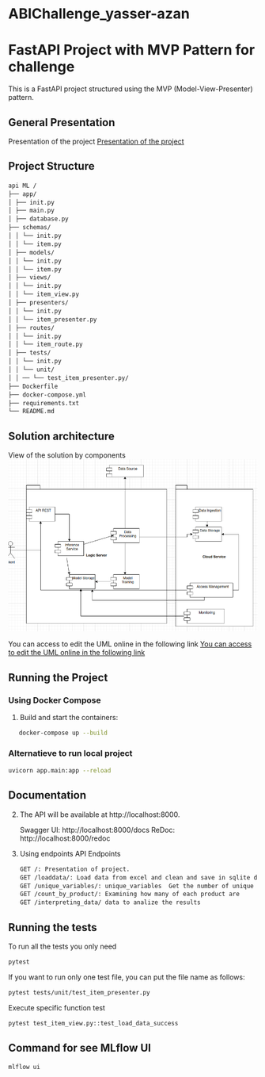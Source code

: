 # ABIChallenge_yasser-azan

# FastAPI Project with MVP Pattern for challenge

This is a FastAPI project structured using the MVP (Model-View-Presenter) pattern.

## General Presentation 
Presentation of the project
[Presentation of the project](https://docs.google.com/presentation/d/1x_46V4ajwEiaxK5rH2E7LBrPh0ZCeNinP_iAnqXtw6s/edit#slide=id.gc6f80d1ff_0_0)


## Project Structure
```sh
api ML /
├── app/
│ ├── init.py
│ ├── main.py
│ ├── database.py
├── schemas/
│ │ └── init.py
│ │ └── item.py
│ ├── models/
│ │ └── init.py
│ │ └── item.py
│ ├── views/
│ │ └── init.py
│ │ └── item_view.py
│ ├── presenters/
│ │ └── init.py
│ │ └── item_presenter.py
│ ├── routes/
│ │ └── init.py
│ │ └── item_route.py
│ ├── tests/
│ │ └── init.py
│ │ └── unit/
│ │ ── └── test_item_presenter.py/
├── Dockerfile
├── docker-compose.yml
├── requirements.txt
└── README.md
```
## Solution architecture
View of the solution by components
![View of the solution by components](diag_arq.png)

You can access to edit the UML online in the following link
[You can access to edit the UML online in the following link](https://app.diagrams.net/?libs=general;uml#G1JxFIrjq3AOS-7ThH6TevdW00CMWJ6ZdC#%7B%22pageId%22%3A%22b5b7bab2-c9e2-2cf4-8b2a-24fd1a2a6d21%22%7D)


## Running the Project

### Using Docker Compose

1. Build and start the containers:

```sh
   docker-compose up --build
```

### Alternatieve to run local project

```sh
uvicorn app.main:app --reload
```

## Documentation

2. The API will be available at http://localhost:8000.

   Swagger UI: http://localhost:8000/docs
   ReDoc: http://localhost:8000/redoc

3. Using endpoints
   API Endpoints
   ```sh
   GET /: Presentation of project.
   GET /loaddata/: Load data from excel and clean and save in sqlite database 
   GET /unique_variables/: unique_variables  Get the number of unique values ​​per column
   GET /count_by_product/: Examining how many of each product are
   GET /interpreting_data/ data to analize the results
   ```

## Running the tests

To run all the tests you only need
```sh
pytest
```

If you want to run only one test file, you can put the file name as follows:

```sh
pytest tests/unit/test_item_presenter.py
```

Execute specific function test

```sh
pytest test_item_view.py::test_load_data_success
```

## Command for see MLflow UI

```sh
mlflow ui
```
